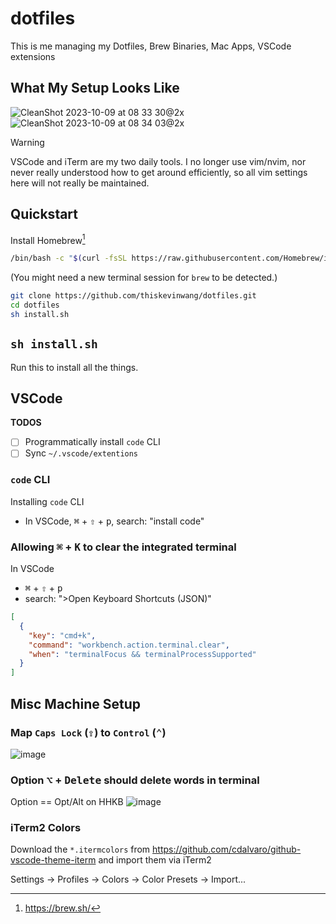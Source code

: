 # dotfiles

This is me managing my Dotfiles, Brew Binaries, Mac Apps, VSCode extensions

## What My Setup Looks Like

![CleanShot 2023-10-09 at 08 33 30@2x](https://github.com/thiskevinwang/dotfiles/assets/26389321/d753b088-1519-4fb7-b838-4505bbe39ec5#gh-light-mode-only)
![CleanShot 2023-10-09 at 08 34 03@2x](https://github.com/thiskevinwang/dotfiles/assets/26389321/7a9b20d3-016f-47e2-9c1f-104a411fb2e4#gh-dark-mode-only)

> [!WARNING]
>
> VSCode and iTerm are my two daily tools. I no longer use vim/nvim, nor never really understood how to get around efficiently, so all vim settings here will not really be maintained.

## Quickstart

Install Homebrew[^brew]

[^brew]: https://brew.sh/

```bash
/bin/bash -c "$(curl -fsSL https://raw.githubusercontent.com/Homebrew/install/HEAD/install.sh)"
```

(You might need a new terminal session for `brew` to be detected.)

```bash
git clone https://github.com/thiskevinwang/dotfiles.git
cd dotfiles
sh install.sh
```

## `sh install.sh`

Run this to install all the things.

## VSCode

**TODOS**

- [ ] Programmatically install `code` CLI
- [ ] Sync `~/.vscode/extentions`

### `code` CLI

Installing `code` CLI

- In VSCode, <kbd>⌘</kbd> + <kbd>⇧</kbd> + <kbd>p</kbd>, search: "install code"

### Allowing <kbd>⌘</kbd> + <kbd>K</kbd> to clear the integrated terminal

In VSCode

- <kbd>⌘</kbd> + <kbd>⇧</kbd> + <kbd>p</kbd>
- search: ">Open Keyboard Shortcuts (JSON)"

```json
[
  {
    "key": "cmd+k",
    "command": "workbench.action.terminal.clear",
    "when": "terminalFocus && terminalProcessSupported"
  }
]
```

## Misc Machine Setup

### Map `Caps Lock` (<kbd>⇪</kbd>) to `Control` (<kbd>⌃</kbd>)

![image](https://user-images.githubusercontent.com/26389321/131413420-45915f24-b0d9-4107-9205-2a2bc9e795d8.png)

### Option <kbd>⌥</kbd> + <kbd>Delete</kbd> should delete words in terminal

Option == Opt/Alt on HHKB
![image](https://user-images.githubusercontent.com/26389321/131890471-e80c74f4-2876-4390-bd80-1209618a0619.png)

### iTerm2 Colors

Download the `*.itermcolors` from https://github.com/cdalvaro/github-vscode-theme-iterm and import them via iTerm2

Settings → Profiles → Colors → Color Presets → Import...
